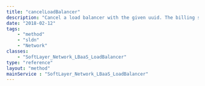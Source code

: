```yaml
---
title: "cancelLoadBalancer"
description: "Cancel a load balancer with the given uuid. The billing system will execute the deletion of load balancer and all objects associated with it such as load balancer appliances, listeners, pools and members in the background. "
date: "2018-02-12"
tags:
    - "method"
    - "sldn"
    - "Network"
classes:
    - "SoftLayer_Network_LBaaS_LoadBalancer"
type: "reference"
layout: "method"
mainService : "SoftLayer_Network_LBaaS_LoadBalancer"
---
```

